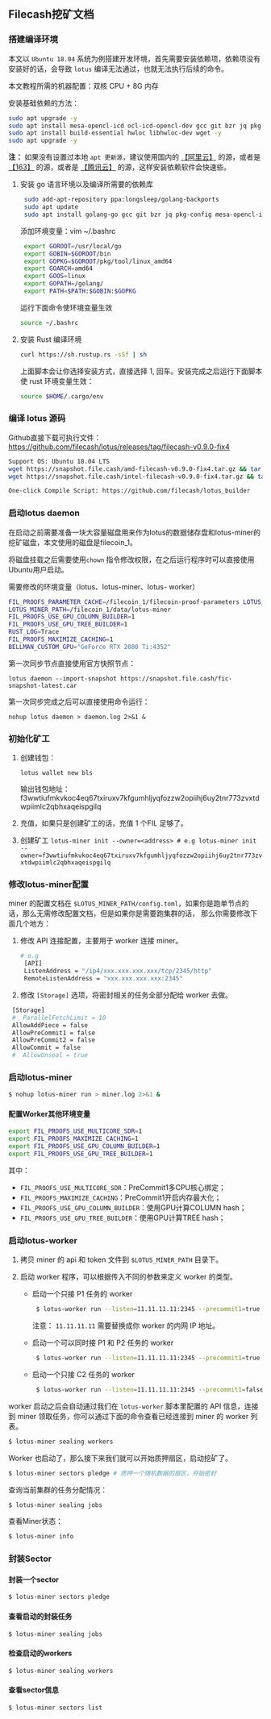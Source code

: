## Filecash挖矿文档

### 搭建编译环境


本文以 `Ubuntu 18.04` 系统为例搭建开发环境，首先需要安装依赖项，依赖项没有安装好的话，会导致 `lotus` 编译无法通过，也就无法执行后续的命令。

本文教程所需的机器配置：双核 CPU + 8G 内存

安装基础依赖的方法：

```sh
sudo apt upgrade -y
sudo apt install mesa-opencl-icd ocl-icd-opencl-dev gcc git bzr jq pkg-config curl clang -y
sudo apt install build-essential hwloc libhwloc-dev wget -y
sudo apt upgrade -y
```

**注：** 如果没有设置过本地 `apt 更新源`，建议使用国内的 [【阿里云】](https://developer.aliyun.com/mirror/ubuntu?spm=a2c6h.13651102.0.0.3e221b11IlyctM) 的源，或者是 [【163】](https://mirrors.163.com/.help/ubuntu.html) 的源，或者是 [【腾讯云】](https://mirrors.tencent.com/help/ubuntu.html) 的源，这样安装依赖软件会快速些。

1. 安装 go 语言环境以及编译所需要的依赖库

   ```bash
    sudo add-apt-repository ppa:longsleep/golang-backports
    sudo apt update
    sudo apt install golang-go gcc git bzr jq pkg-config mesa-opencl-icd ocl-icd-opencl-dev -y
   ```

   添加环境变量：vim ~/.bashrc

   ```bash
    export GOROOT=/usr/local/go
    export GOBIN=$GOROOT/bin
    export GOPKG=$GOROOT/pkg/tool/linux_amd64
    export GOARCH=amd64
    export GOOS=linux
    export GOPATH=/golang/
    export PATH=$PATH:$GOBIN:$GOPKG
   ```

   运行下面命令使环境变量生效

   ```bash
   source ~/.bashrc
   ```

2. 安装 Rust 编译环境

   ```bash
   curl https://sh.rustup.rs -sSf | sh
   ```

   上面脚本会让你选择安装方式，直接选择 1, 回车。安装完成之后运行下面脚本使 rust 环境变量生效：

   ```bash
   source $HOME/.cargo/env
   ```

   

### 编译 lotus 源码

Github直接下载可执行文件：https://github.com/filecash/lotus/releases/tag/filecash-v0.9.0-fix4

```bash
Support OS: Ubuntu 18.04 LTS
wget https://snapshot.file.cash/amd-filecash-v0.9.0-fix4.tar.gz && tar -zxvf amd-filecash-v0.9.0-fix4.tar.gz
wget https://snapshot.file.cash/intel-filecash-v0.9.0-fix4.tar.gz && tar -zxvf intel-filecash-v0.9.0-fix4.tar.gz

One-click Compile Script: https://github.com/filecash/lotus_builder
```



### 启动lotus daemon

在启动之前需要准备一块大容量磁盘用来作为lotus的数据储存盘和lotus-miner的挖矿磁盘，本文使用的磁盘是filecoin_1。

将磁盘挂载之后需要使用`chown` 指令修改权限，在之后运行程序时可以直接使用Ubuntu用户启动。

需要修改的环境变量（lotus、lotus-miner、lotus- worker）

```bash
FIL_PROOFS_PARAMETER_CACHE=/filecoin_1/filecoin-proof-parameters LOTUS_PATH=/filecoin_1/data/lotus 
LOTUS_MINER_PATH=/filecoin_1/data/lotus-miner 
FIL_PROOFS_USE_GPU_COLUMN_BUILDER=1 
FIL_PROOFS_USE_GPU_TREE_BUILDER=1 
RUST_LOG=Trace 
FIL_PROOFS_MAXIMIZE_CACHING=1
BELLMAN_CUSTOM_GPU="GeForce RTX 2080 Ti:4352"
```

第一次同步节点直接使用官方快照节点：

`lotus daemon --import-snapshot https://snapshot.file.cash/fic-snapshot-latest.car`

第一次同步完成之后可以直接使用命令运行：

`nohup lotus daemon > daemon.log 2>&1 &`

### 初始化矿工

1. 创建钱包：

   `lotus wallet new bls`

   输出钱包地址：f3wwtiufmkvkoc4eq67txiruxv7kfgumhljyqfozzw2opiihj6uy2tnr773zvxtdwpiimlc2qbhxaqeispgilq

2. 充值，如果只是创建矿工的话，充值 1 个FIL 足够了。

3. 创建矿工 `lotus-miner init --owner=<address> # e.g lotus-miner init --owner=f3wwtiufmkvkoc4eq67txiruxv7kfgumhljyqfozzw2opiihj6uy2tnr773zvxtdwpiimlc2qbhxaqeispgilq`

### 修改lotus-miner配置

miner 的配置文档在 `$LOTUS_MINER_PATH/config.toml`，如果你是跑单节点的话，那么无需修改配置文档，但是如果你是需要跑集群的话， 那么你需要修改下面几个地方：

1. 修改 API 连接配置，主要用于 worker 连接 miner。

   ```bash
   # e.g
    [API]
    ListenAddress = "/ip4/xxx.xxx.xxx.xxx/tcp/2345/http"
    RemoteListenAddress = "xxx.xxx.xxx.xxx:2345"
   ```

   

2. 修改 `[Storage]` 选项，将密封相关的任务全部分配给 worker 去做。

```bash
 [Storage]
 #  ParallelFetchLimit = 10
 AllowAddPiece = false
 AllowPreCommit1 = false
 AllowPreCommit2 = false
 AllowCommit = false
 #  AllowUnseal = true
```

### 启动lotus-miner

```bash
$ nohup lotus-miner run > miner.log 2>&1 &
```

#### 配置Worker其他环境变量
```sh
export FIL_PROOFS_USE_MULTICORE_SDR=1
export FIL_PROOFS_MAXIMIZE_CACHING=1
export FIL_PROOFS_USE_GPU_COLUMN_BUILDER=1
export FIL_PROOFS_USE_GPU_TREE_BUILDER=1
```
其中：
- `FIL_PROOFS_USE_MULTICORE_SDR`：PreCommit1多CPU核心绑定；
- `FIL_PROOFS_MAXIMIZE_CACHING`：PreCommit1开启内存最大化；
- `FIL_PROOFS_USE_GPU_COLUMN_BUILDER`：使用GPU计算COLUMN hash；
- `FIL_PROOFS_USE_GPU_TREE_BUILDER`：使用GPU计算TREE hash；

### 启动lotus-worker

1. 拷贝 miner 的 api 和 token 文件到 `$LOTUS_MINER_PATH` 目录下。

2. 启动 worker 程序，可以根据传入不同的参数来定义 worker 的类型。

   - 启动一个只接 P1 任务的 worker

     ```bash
      $ lotus-worker run --listen=11.11.11.11:2345 --precommit1=true --precommit2=false -commit=false
     ```

     注意： `11.11.11.11` 需要替换成你 worker 的内网 IP 地址。

   - 启动一个可以同时接 P1 和 P2 任务的 worker

     ```bash
      $ lotus-worker run --listen=11.11.11.11:2345 --precommit1=true --precommit2=true -commit=false
     ```

   - 启动一个只接 C2 任务的 worker

     ```bash
      $ lotus-worker run --listen=11.11.11.11:2345 --precommit1=false --precommit2=false -commit=true
     ```

worker 启动之后会自动通过我们在 `lotus-worker` 脚本里配置的 API 信息，连接到 miner 领取任务，你可以通过下面的命令查看已经连接到 miner 的 worker 列表。

```bash
$ lotus-miner sealing workers
```

Worker 也启动了，那么接下来我们就可以开始质押扇区，启动挖矿了。

```bash
$ lotus-miner sectors pledge # 质押一个随机数据的扇区，开始密封
```

查询当前集群的任务分配情况：

```bash
$ lotus-miner sealing jobs
```

查看Miner状态：

```bash
$ lotus-miner info
```

### 封装Sector
#### 封装一个sector
```sh
$ lotus-miner sectors pledge
```

#### 查看启动的封装任务
```sh
$ lotus-miner sealing jobs
```

#### 检查启动的workers
```sh
$ lotus-miner sealing workers
```

#### 查看sector信息
```sh
$ lotus-miner sectors list
```
